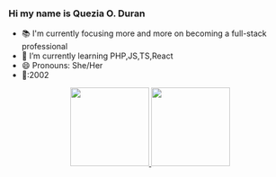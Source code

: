 ### Hi my name is Quezia O. Duran

- 📚 I'm currently focusing more and more on becoming a full-stack professional
- 🌱 I’m currently learning PHP,JS,TS,React
- 😄 Pronouns: She/Her
- 🎂:2002
<div align="center">
  <a href="https://github.com/Zia3k4">
 <img height="140em" src="https://github-readme-stats.vercel.app/api/top-langs/?username=Zia3k4&layout=compact&langs_count=7&theme=tokyonight"/>
 <img height="140em" src="https://github-readme-stats.vercel.app/api?username=Zia3k4&show_icons=true&theme=tokyonight&include_all_commits=true&count_private=true"/>
</div>
